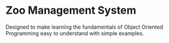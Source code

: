 # Zoo Management System 

Designed to make learning the fundamentals of Object Oriented Programming easy to understand with simple examples.

